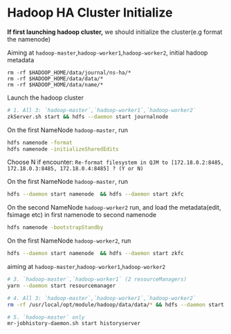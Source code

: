 # Hadoop HA Cluster Initialize

**If first launching hadoop cluster,** we should initialize the cluster(e.g format the namenode)

Aiming at `hadoop-master`,`hadoop-worker1`,`hadoop-worker2`, initial hadoop metadata
```text
rm -rf $HADOOP_HOME/data/journal/ns-ha/*
rm -rf $HADOOP_HOME/data/data/*
rm -rf $HADOOP_HOME/data/name/*
```

Launch the hadoop cluster
```bash
# 1. All 3: `hadoop-master`,`hadoop-worker1`,`hadoop-worker2`
zkServer.sh start && hdfs --daemon start journalnode 
```

On the first NameNode `hadoop-master`, run
```bash
hdfs namenode -format
hdfs namenode -initializeSharedEdits
```
Choose N if encounter: `Re-format filesystem in QJM to [172.18.0.2:8485, 172.18.0.3:8485, 172.18.0.4:8485] ? (Y or N)`

On the first NameNode `hadoop-master`, run
```bash
hdfs --daemon start namenode  && hdfs --daemon start zkfc
```

On the second NameNode `hadoop-worker2` run, and load the metadata(edit, fsimage etc) in first namenode to second namenode
```bash
hdfs namenode -bootstrapStandby
```

On the first NameNode `hadoop-worker2`, run
```bash
hdfs --daemon start namenode  && hdfs --daemon start zkfc
```

aiming at `hadoop-master`,`hadoop-worker1`,`hadoop-worker2`
```bash
# 3. `hadoop-master`,`hadoop-worker1` (2 resourceManagers)
yarn --daemon start resourcemanager

# 4. All 3: `hadoop-master`,`hadoop-worker1`,`hadoop-worker2`
rm -rf /usr/local/opt/module/hadoop/data/data/* && hdfs --daemon start datanode && yarn --daemon start nodemanager

# 5. `hadoop-master` only
mr-jobhistory-daemon.sh start historyserver
```